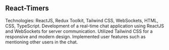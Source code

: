 ## React-Timers

Technologies: ReactJS, Redux Toolkit, Tailwind CSS, WebSockets, HTML, CSS, TypeScript.
Development of a real-time chat application using ReactJS and WebSockets for server communication.
Utilized Tailwind CSS for a responsive and modern design.
Implemented user features such as mentioning other users in the chat.

